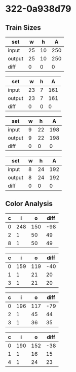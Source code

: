 # 322-0a938d79
## Train Sizes

|set|w|h|A|
|---|---|---|---|
|input|25|10|250|
|output|25|10|250|
|diff|0|0|0|


|set|w|h|A|
|---|---|---|---|
|input|23|7|161|
|output|23|7|161|
|diff|0|0|0|


|set|w|h|A|
|---|---|---|---|
|input|9|22|198|
|output|9|22|198|
|diff|0|0|0|


|set|w|h|A|
|---|---|---|---|
|input|8|24|192|
|output|8|24|192|
|diff|0|0|0|


## Color Analysis

|c|i|o|diff|
|---|---|---|---|
|0|248|150|-98|
|2|1|50|49|
|8|1|50|49|


|c|i|o|diff|
|---|---|---|---|
|0|159|119|-40|
|1|1|21|20|
|3|1|21|20|


|c|i|o|diff|
|---|---|---|---|
|0|196|117|-79|
|2|1|45|44|
|3|1|36|35|


|c|i|o|diff|
|---|---|---|---|
|0|190|152|-38|
|1|1|16|15|
|4|1|24|23|

